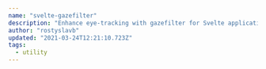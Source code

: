 ```yaml
---
name: "svelte-gazefilter"
description: "Enhance eye-tracking with gazefilter for Svelte applications."
author: "rostyslavb"
updated: "2021-03-24T12:21:10.723Z"
tags: 
  - utility
---
```

